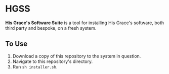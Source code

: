 # HGSS

**His Grace's Software Suite** is a tool for installing His Grace's software, both third party and bespoke, on a fresh system.

## To Use

1. Download a copy of this repository to the system in question.
1. Navigate to this repository's directory.
1. Run `sh installer.sh`.
